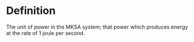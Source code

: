# Definition

The unit of power in the MKSA system; that power which produces energy
at the rate of 1 joule per second.
